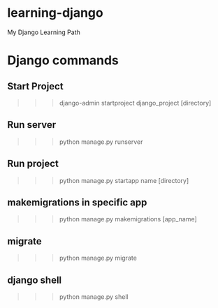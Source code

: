 # learning-django
My Django Learning Path

# Django commands
## Start Project
>>> django-admin startproject django_project [directory]

## Run server
>>> python manage.py runserver

## Run project
>>> python manage.py startapp name [directory]

## makemigrations in specific app
>>> python manage.py makemigrations [app_name]

## migrate
>>> python manage.py migrate

## django shell
>>> python manage.py shell